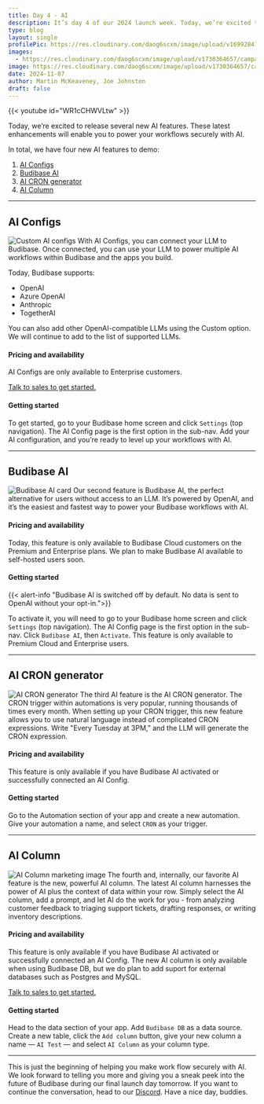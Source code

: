 ```yaml
---
title: Day 4 - AI
description: It’s day 4 of our 2024 launch week. Today, we’re excited to release several new AI features. These latest enhancements will enable you to power your workflows securely with AI. 
type: blog
layout: single
profilePic: https://res.cloudinary.com/daog6scxm/image/upload/v1699284176/Branding/Assets/Symbol/RGB/Full%20Colour/bb-symbol-trans_v60zdz.svg
images:
  - https://res.cloudinary.com/daog6scxm/image/upload/v1730364657/campaigns/3.0/day%204/day_4_light_boovwx.png
image: https://res.cloudinary.com/daog6scxm/image/upload/v1730364657/campaigns/3.0/day%204/day_4_light_boovwx.png
date: 2024-11-07
author: Martin McKeaveney, Joe Johnston
draft: false
---
```


{{< youtube id="WR1cCHWVLtw" >}}


Today, we’re excited to release several new AI features. These latest enhancements will enable you to power your workflows securely with AI.

In total, we have four new AI features to demo:

1. [AI Configs](#ai-configs)
2. [Budibase AI](#budibase-ai)
3. [AI CRON generator](#ai-cron-generator)
4. [AI Column](#ai-column)

---

## AI Configs
![Custom AI configs](https://res.cloudinary.com/daog6scxm/image/upload/v1730373987/campaigns/3.0/day%204/AI_Configs_light_icwbvh.svg)
With AI Configs, you can connect your LLM to Budibase. Once connected, you can use your LLM to power multiple AI workflows within Budibase and the apps you build.

Today, Budibase supports:

- OpenAI
- Azure OpenAI
- Anthropic
- TogetherAI

You can also add other OpenAI-compatible LLMs using the Custom option. We will continue to add to the list of supported LLMs.

#### Pricing and availability
AI Configs are only available to Enterprise customers. 

[Talk to sales to get started.](/contact)


#### Getting started
To get started, go to your Budibase home screen and click `Settings` (top navigation). The AI Config page is the first option in the sub-nav. Add your AI configuration, and you’re ready to level up your workflows with AI.

---

 
## Budibase AI
![Budibase AI card](https://res.cloudinary.com/daog6scxm/image/upload/v1730373988/campaigns/3.0/day%204/budibase_ai_na71fi.svg)
Our second feature is Budibase AI, the perfect alternative for users without access to an LLM.  It’s powered by OpenAI, and it’s the easiest and fastest way to power your Budibase workflows with AI. 

#### Pricing and availability
Today, this feature is only available to Budibase Cloud customers on the Premium and Enterprise plans. We plan to make Budibase AI available to self-hosted users soon.

#### Getting started
{{< alert-info "Budibase AI is switched off by default. No data is sent to OpenAI without your opt-in.">}}

To activate it, you will need to go to your Budibase home screen and click `Settings` (top navigation). The AI Config page is the first option in the sub-nav. Click `Budibase AI`, then `Activate`. This feature is only available to Premium Cloud and Enterprise users.

---

## AI CRON generator
![AI CRON generator](https://res.cloudinary.com/daog6scxm/image/upload/v1730366908/campaigns/3.0/day%204/CRONx2_fvsxlb.webp)
The third AI feature is the AI CRON generator. The CRON trigger within automations is very popular, running thousands of times every month. When setting up your CRON trigger, this new feature allows you to use natural language instead of complicated CRON expressions. Write "Every Tuesday at 3PM,” and the LLM will generate the CRON expression.

#### Pricing and availability
This feature is only available if you have Budibase AI activated or successfully connected an AI Config.

#### Getting started
Go to the Automation section of your app and create a new automation. Give your automation a name, and select `CRON` as your trigger.

---

## AI Column
![AI Column marketing image](https://res.cloudinary.com/daog6scxm/image/upload/v1730366489/campaigns/3.0/day%204/AI_Columns_large_ssrrr4.png)
The fourth and, internally, our favorite AI feature is the new, powerful AI column. The latest AI column harnesses the power of AI plus the context of data within your row. Simply select the AI column, add a prompt, and let AI do the work for you - from analyzing customer feedback to triaging support tickets, drafting responses, or writing inventory descriptions. 

#### Pricing and availability
This feature is only available if you have Budibase AI activated or successfully connected an AI Config. The new AI column is only available when using Budibase DB, but we do plan to add suport for external databases such as Postgres and MySQL. 

[Talk to sales to get started.](/contact)

#### Getting started
Head to the data section of your app. Add `Budibase DB` as a data source. Create a new table, click the `Add column` button, give your new column a name — `AI Test` — and select `AI Column` as your column type.

---

This is just the beginning of helping you make work flow securely with AI. We look forward to telling you more and giving you a sneak peek into the future of Budibase during our final launch day tomorrow. If you want to continue the conversation, head to our [Discord](https://discord.com/invite/ZepTmGbtfF). Have a nice day, buddies.